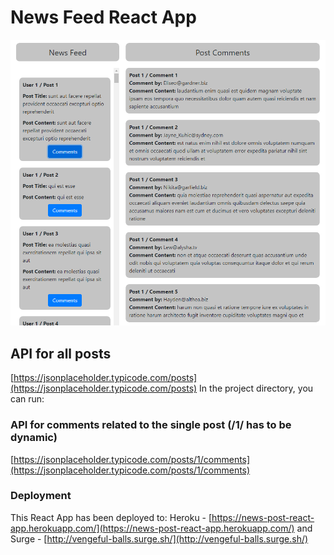 # News Feed React App

![Output](readme.PNG)

## API for all posts

[https://jsonplaceholder.typicode.com/posts](https://jsonplaceholder.typicode.com/posts)
In the project directory, you can run:

### API for comments related to the single post (/1/ has to be dynamic)

[https://jsonplaceholder.typicode.com/posts/1/comments](https://jsonplaceholder.typicode.com/posts/1/comments)

### Deployment

This React App has been deployed to:
Heroku - [https://news-post-react-app.herokuapp.com/](https://news-post-react-app.herokuapp.com/)
and Surge - [http://vengeful-balls.surge.sh/](http://vengeful-balls.surge.sh/)
